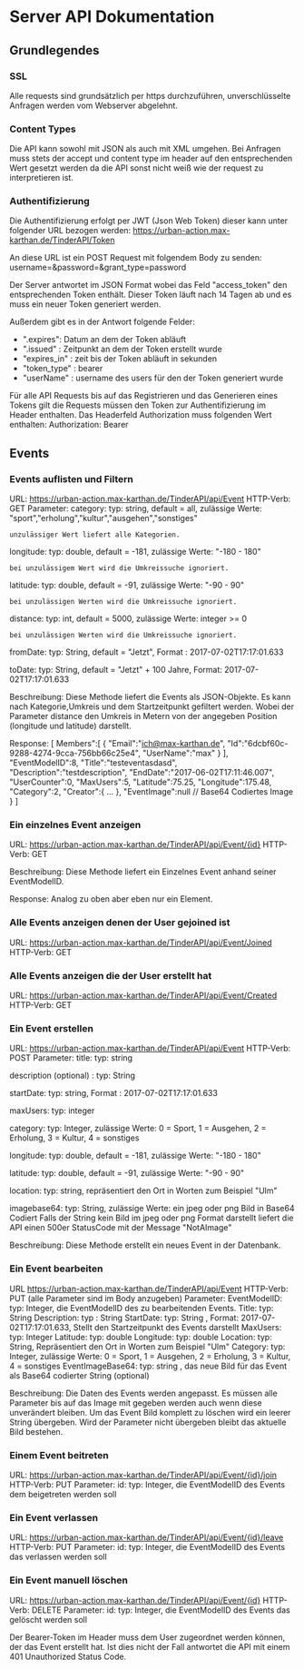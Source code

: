 # Server API Dokumentation
## Grundlegendes
### SSL
Alle requests sind grundsätzlich per https durchzuführen, unverschlüsselte Anfragen werden vom Webserver abgelehnt.

### Content Types
Die API kann sowohl mit JSON als auch mit XML umgehen. Bei Anfragen muss stets der accept und content type im header auf den entsprechenden Wert gesetzt werden da die API sonst nicht weiß wie der request zu interpretieren ist.

### Authentifizierung
Die Authentifizierung erfolgt per JWT (Json Web Token) dieser kann unter folgender URL bezogen werden:
https://urban-action.max-karthan.de/TinderAPI/Token

An diese URL ist ein POST Request mit folgendem Body zu senden:
  username=<username>&password=<password>&grant_type=password

Der Server antwortet im JSON Format wobei das Feld "access_token" den entsprechenden Token enthält.
Dieser Token läuft nach 14 Tagen ab und es muss ein neuer Token generiert werden.

Außerdem gibt es in der Antwort folgende Felder:
 - ".expires": Datum an dem der Token abläuft
 - ".issued" : Zeitpunkt an dem der Token erstellt wurde
 - "expires_in" :  zeit bis der Token abläuft in sekunden
 - "token_type" : bearer
 - "userName" : username des users für den der Token generiert wurde

Für alle API Requests bis auf das Registrieren und das Generieren eines Tokens gilt die Requests müssen den Token zur Authentifizierung im Header enthalten.
Das Headerfeld Authorization muss folgenden Wert enthalten:
 Authorization: Bearer <token>

## Events
### Events auflisten und Filtern
URL: https://urban-action.max-karthan.de/TinderAPI/api/Event
HTTP-Verb: GET
Parameter:
  category:
    typ: string, default = all, zulässige Werte: "sport","erholung","kultur","ausgehen","sonstiges"

    unzulässiger Wert liefert alle Kategorien.

  longitude:
    typ: double, default = -181, zulässige Werte: "-180 - 180"

    bei unzulässigem Wert wird die Umkreissuche ignoriert.
  latitude:
    typ: double, default = -91, zulässige Werte: "-90 - 90"

    bei unzulässigen Werten wird die Umkreissuche ignoriert.

  distance:
   typ: int, default = 5000, zulässige Werte: integer >= 0

    bei unzulässigen Werten wird die Umkreissuche ignoriert.

  fromDate:
    typ: String, default = "Jetzt", Format : 2017-07-02T17:17:01.633

  toDate:
    typ: String, default = "Jetzt" + 100 Jahre, Format: 2017-07-02T17:17:01.633

Beschreibung:
Diese Methode liefert die Events als JSON-Objekte. Es kann nach Kategorie,Umkreis und dem Startzeitpunkt gefiltert werden.
Wobei der Parameter distance den Umkreis in Metern von der angegeben Position (longitude und latitude) darstellt.

Response:
  [
    Members":[
      {
        "Email":"ich@max-karthan.de",
        "Id":"6dcbf60c-9288-4274-9cca-756bb66c25e4",
        "UserName":"max"
      }
    ],
    "EventModelID":8,
    "Title":"testeventasdasd",
    "Description":"testdescription",
    "EndDate":"2017-06-02T17:11:46.007",
    "UserCounter":0,
    "MaxUsers":5,
    "Latitude":75.25,
    "Longitude":175.48,
    "Category":2,
    "Creator":{
      ...
    },
    "EventImage":null // Base64 Codiertes Image
    }
  ]

### Ein einzelnes Event anzeigen
URL: https://urban-action.max-karthan.de/TinderAPI/api/Event/{id}
HTTP-Verb: GET  

Beschreibung:
  Diese Methode liefert ein Einzelnes Event anhand seiner EventModelID.

Response:
 Analog zu oben aber eben nur ein Element.

### Alle Events anzeigen denen der User gejoined ist
URL: https://urban-action.max-karthan.de/TinderAPI/api/Event/Joined
HTTP-Verb: GET

### Alle Events anzeigen die der User erstellt hat
URL: https://urban-action.max-karthan.de/TinderAPI/api/Event/Created
HTTP-Verb: GET

### Ein Event erstellen
URL: https://urban-action.max-karthan.de/TinderAPI/api/Event
HTTP-Verb: POST
Parameter:
  title:
    typ: string

  description (optional) :
    typ: String

  startDate:
    typ: string, Format : 2017-07-02T17:17:01.633

  maxUsers:
    typ: integer

  category:
    typ: Integer, zulässige Werte: 0 = Sport, 1 = Ausgehen, 2 = Erholung, 3 = Kultur, 4 = sonstiges

  longitude:
    typ: double, default = -181, zulässige Werte: "-180 - 180"

  latitude:
    typ: double, default = -91, zulässige Werte: "-90 - 90"

  location:
    typ: string, repräsentiert den Ort in Worten zum Beispiel "Ulm"

  imagebase64:
    typ: String, zulässige Werte: ein jpeg oder png Bild in Base64 Codiert
    Falls der String kein Bild im jpeg oder png Format darstellt liefert die API einen 500er StatusCode mit der Message "NotAImage"

Beschreibung:
Diese Methode erstellt ein neues Event in der Datenbank.

### Ein Event bearbeiten
URL https://urban-action.max-karthan.de/TinderAPI/api/Event
HTTP-Verb: PUT (alle Parameter sind im Body anzugeben)
Parameter:
  EventModelID:
    typ: Integer, die EventModelID des zu bearbeitenden Events.
  Title:
    typ: String
  Description:
    typ : String
  StartDate:
    typ: String , Format: 2017-07-02T17:17:01.633, Stellt den Startzeitpunkt des Events darstellt
  MaxUsers:
    typ: Integer
  Latitude:
    typ: double
  Longitude:
    typ: double
  Location:
    typ: String, Repräsentiert den Ort in Worten zum Beispiel "Ulm"
  Category:
    typ: Integer, zulässige Werte: 0 = Sport, 1 = Ausgehen, 2 = Erholung, 3 = Kultur, 4 = sonstiges
  EventImageBase64:
    typ: string , das neue Bild für das Event als Base64 codierter String (optional)

Beschreibung:
Die Daten des Events werden angepasst. Es müssen alle Parameter bis auf das Image mit gegeben werden auch wenn diese unverändert bleiben.
Um das Event Bild komplett zu löschen wird ein leerer String übergeben. Wird der Parameter nicht übergeben bleibt das aktuelle Bild bestehen.

### Einem Event beitreten
URL: https://urban-action.max-karthan.de/TinderAPI/api/Event/{id}/join
HTTP-Verb: PUT
Parameter:
  id:
    typ: Integer, die EventModelID des Events dem beigetreten werden soll

### Ein Event verlassen
URL: https://urban-action.max-karthan.de/TinderAPI/api/Event/{id}/leave
HTTP-Verb: PUT
Parameter:
  id:
    typ: Integer, die EventModelID des Events das verlassen werden soll

### Ein Event manuell löschen
URL: https://urban-action.max-karthan.de/TinderAPI/api/Event/{id}
HTTP-Verb: DELETE
Parameter:
  id:
    typ: Integer, die EventModelID des Events das gelöscht werden soll

Der Bearer-Token im Header muss dem User zugeordnet werden können, der das Event erstellt hat.
Ist dies nicht der Fall antwortet die API mit einem 401 Unauthorized Status Code.
